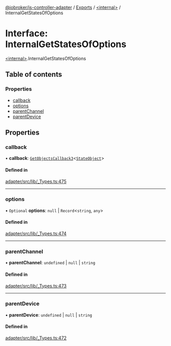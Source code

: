 [@iobroker/js-controller-adapter](../README.md) / [Exports](../modules.md) / [\<internal\>](../modules/internal_.md) / InternalGetStatesOfOptions

# Interface: InternalGetStatesOfOptions

[\<internal\>](../modules/internal_.md).InternalGetStatesOfOptions

## Table of contents

### Properties

- [callback](internal_.InternalGetStatesOfOptions.md#callback)
- [options](internal_.InternalGetStatesOfOptions.md#options)
- [parentChannel](internal_.InternalGetStatesOfOptions.md#parentchannel)
- [parentDevice](internal_.InternalGetStatesOfOptions.md#parentdevice)

## Properties

### callback

• **callback**: [`GetObjectsCallback3`](../modules/internal_.md#getobjectscallback3)\<[`StateObject`](internal_.StateObject.md)\>

#### Defined in

[adapter/src/lib/_Types.ts:475](https://github.com/ioBroker/ioBroker.js-controller/blob/4020943e/packages/adapter/src/lib/_Types.ts#L475)

___

### options

• `Optional` **options**: ``null`` \| `Record`\<`string`, `any`\>

#### Defined in

[adapter/src/lib/_Types.ts:474](https://github.com/ioBroker/ioBroker.js-controller/blob/4020943e/packages/adapter/src/lib/_Types.ts#L474)

___

### parentChannel

• **parentChannel**: `undefined` \| ``null`` \| `string`

#### Defined in

[adapter/src/lib/_Types.ts:473](https://github.com/ioBroker/ioBroker.js-controller/blob/4020943e/packages/adapter/src/lib/_Types.ts#L473)

___

### parentDevice

• **parentDevice**: `undefined` \| ``null`` \| `string`

#### Defined in

[adapter/src/lib/_Types.ts:472](https://github.com/ioBroker/ioBroker.js-controller/blob/4020943e/packages/adapter/src/lib/_Types.ts#L472)
